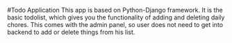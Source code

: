 #Todo Application
This app is based on Python-Django framework. It is the basic todolist, which gives you the functionality of adding and deleting daily chores. This comes with the admin panel, so user does not need to get into backend to add or delete things from his list.